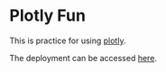 # Plotly Fun

This is practice for using [plotly](https://plotly.com/).

The deployment can be accessed [here](https://hwitherellskyland.github.io/plotlyFun/).
